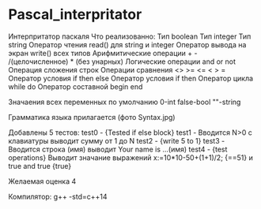 # Pascal_interpritator
Интерпритатор паскаля
Что реализованно:
Тип boolean
Тип integer
Тип string 
Оператор чтения read() для string и integer
Оператор вывода на экран write() всех типов
Арифмитические операции + - /(целочисленное) * (без унарных)
Логические операции and or not 
Операция сложения строк
Операции сравнения <> >= <= < > =
Оператор условия if then else
Оператор условия if then
Оператор цикла while do
Оператор составной begin end

Значаения всех переменных по умолчанию 0-int false-bool ""-string

Грамматика языка прилагается (фото Syntax.jpg)


Добавлены 5 тестов:
test0 - {Tested if else block}
test1 - Вводится N>0 c клавиатуры выводит сумму от 1 до N
test2 - {write  5 to 1}
test3 - Вводится строка (имя) выводит Your name is ...(имя)
test4 - {test operations} Выводит значание выражений x:=10*10-50+(1+1)/2; {==51} и true and true {true} 

Желаемая оценка 4

Компилятор:
g++ -std=c++14 
